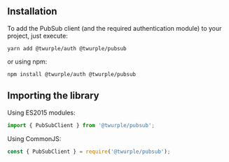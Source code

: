 ## Installation

To add the PubSub client (and the required authentication module) to your project, just execute:

	yarn add @twurple/auth @twurple/pubsub

or using npm:

	npm install @twurple/auth @twurple/pubsub

## Importing the library

Using ES2015 modules:

```typescript
import { PubSubClient } from '@twurple/pubsub';
```

Using CommonJS:

```typescript
const { PubSubClient } = require('@twurple/pubsub');
```

